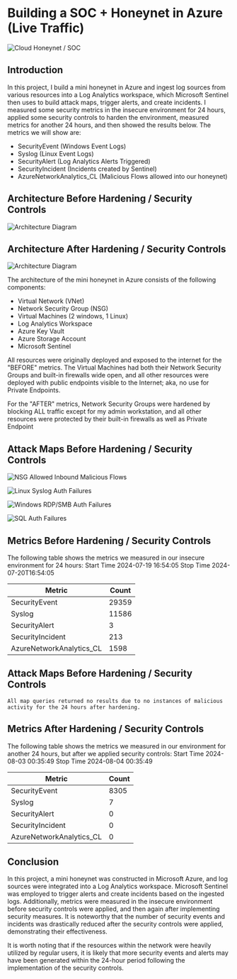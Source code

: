 # Building a SOC + Honeynet in Azure (Live Traffic)
![Cloud Honeynet / SOC](https://i.imgur.com/ZWxe03e.jpg)

## Introduction

In this project, I build a mini honeynet in Azure and ingest log sources from various resources into a Log Analytics workspace, which Microsoft Sentinel then uses to build attack maps, trigger alerts, and create incidents. I measured some security metrics in the insecure environment for 24 hours, applied some security controls to harden the environment, measured metrics for another 24 hours, and then showed the results below. The metrics we will show are:

- SecurityEvent (Windows Event Logs)
- Syslog (Linux Event Logs)
- SecurityAlert (Log Analytics Alerts Triggered)
- SecurityIncident (Incidents created by Sentinel)
- AzureNetworkAnalytics_CL (Malicious Flows allowed into our honeynet)

## Architecture Before Hardening / Security Controls
![Architecture Diagram](https://i.imgur.com/aBDwnKb.jpg)

## Architecture After Hardening / Security Controls
![Architecture Diagram](https://i.imgur.com/YQNa9Pp.jpg)

The architecture of the mini honeynet in Azure consists of the following components:

- Virtual Network (VNet)
- Network Security Group (NSG)
- Virtual Machines (2 windows, 1 Linux)
- Log Analytics Workspace
- Azure Key Vault
- Azure Storage Account
- Microsoft Sentinel

All resources were originally deployed and exposed to the internet for the "BEFORE" metrics. The Virtual Machines had both their Network Security Groups and built-in firewalls wide open, and all other resources were deployed with public endpoints visible to the Internet; aka, no use for Private Endpoints.

For the "AFTER" metrics, Network Security Groups were hardened by blocking ALL traffic except for my admin workstation, and all other resources were protected by their built-in firewalls as well as Private Endpoint

## Attack Maps Before Hardening / Security Controls
![NSG Allowed Inbound Malicious Flows](https://github.com/user-attachments/assets/a9e86f42-6847-4069-bb51-23a9eb1f5117)

![Linux Syslog Auth Failures](https://github.com/user-attachments/assets/ba31218b-d918-4166-90cf-9d659a7b6292)

![Windows RDP/SMB Auth Failures](https://github.com/user-attachments/assets/9e9bbe9d-72c9-414e-b0f6-ba68187f4c9a)

![SQL Auth Failures](https://github.com/user-attachments/assets/ddfe3faf-13ba-4aac-995a-cfbfe58a0280)


## Metrics Before Hardening / Security Controls

The following table shows the metrics we measured in our insecure environment for 24 hours:
Start Time 2024-07-19 16:54:05 
Stop Time 2024-07-20T16:54:05

| Metric                   | Count
| ------------------------ | -----
| SecurityEvent            | 29359
| Syslog                   | 11586
| SecurityAlert            | 3
| SecurityIncident         | 213
| AzureNetworkAnalytics_CL | 1598

## Attack Maps Before Hardening / Security Controls

```All map queries returned no results due to no instances of malicious activity for the 24 hours after hardening.```

## Metrics After Hardening / Security Controls

The following table shows the metrics we measured in our environment for another 24 hours, but after we applied security controls:
Start Time 2024-08-03 00:35:49
Stop Time	2024-08-04 00:35:49

| Metric                   | Count
| ------------------------ | -----
| SecurityEvent            | 8305
| Syslog                   | 7
| SecurityAlert            | 0
| SecurityIncident         | 0
| AzureNetworkAnalytics_CL | 0

## Conclusion

In this project, a mini honeynet was constructed in Microsoft Azure, and log sources were integrated into a Log Analytics workspace. Microsoft Sentinel was employed to trigger alerts and create incidents based on the ingested logs. Additionally, metrics were measured in the insecure environment before security controls were applied, and then again after implementing security measures. It is noteworthy that the number of security events and incidents was drastically reduced after the security controls were applied, demonstrating their effectiveness.

It is worth noting that if the resources within the network were heavily utilized by regular users, it is likely that more security events and alerts may have been generated within the 24-hour period following the implementation of the security controls.
